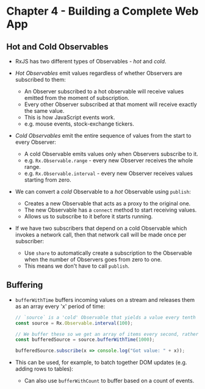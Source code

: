 # Chapter 4 - Building a Complete Web App

## Hot and Cold Observables

- RxJS has two different types of Observables - _hot_ and _cold_.

- _Hot Observables_ emit values regardless of whether Observers are subscribed to them:
    - An Observer subscribed to a hot observable will receive values emitted from the moment of subscription.
    - Every other Observer subscribed at that moment will receive exactly the same value.
    - This is how JavaScript events work.
    - e.g. mouse events, stock-exchange tickers.

- _Cold Observables_ emit the entire sequence of values from the start to every Observer:
    - A cold Observable emits values only when Observers subscribe to it.
    - e.g. `Rx.Observable.range` - every new Observer receives the whole range.
    - e.g. `Rx.Observable.interval` - every new Observer receives values starting from zero.

- We can convert a _cold_ Observable to a _hot_ Observable using `publish`:
    - Creates a new Observable that acts as a proxy to the original one.
    - The new Observable has a `connect` method to start receiving values.
    - Allows us to subscribe to it before it starts running.

- If we have two subscribers that depend on a cold Observable which invokes a network call, then that network call will be made once per subscriber:
    - Use `share` to automatically create a subscription to the Observable when the number of Observers goes from zero to one.
    - This means we don't have to call `publish`.


## Buffering

- `bufferWithTime` buffers incoming values on a stream and releases them as an array every 'x' period of time:

    ```javascript
    // `source` is a 'cold' Observable that yields a value every tenth of a second
    const source = Rx.Observable.interval(100);

    // We buffer these so we get an array of items every second, rather than individual items
    const bufferedSource = source.bufferWithTime(1000);

    bufferedSource.subscribe(x => console.log("Got value: " + x));
    ```

- This can be used, for example, to batch together DOM updates (e.g. adding rows to tables):
    - Can also use `bufferWithCount` to buffer based on a count of events.
